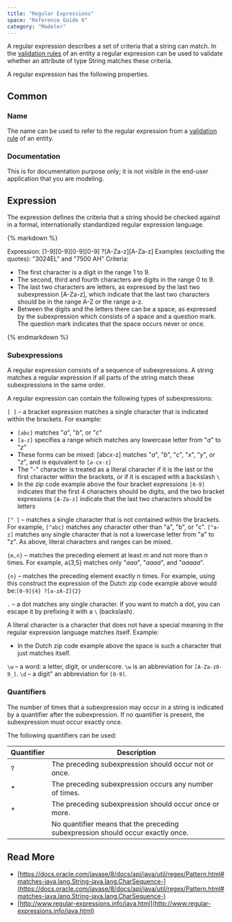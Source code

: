 ```yaml
---
title: "Regular Expressions"
space: "Reference Guide 6"
category: "Modeler"
---
```



A regular expression describes a set of criteria that a string can match. In the [validation rules](validation-rules) of an entity a regular expression can be used to validate whether an attribute of type String matches these criteria.

A regular expression has the following properties.

## Common

### Name

The name can be used to refer to the regular expression from a [validation rule](validation-rules) of an entity.

### Documentation

This is for documentation purpose only; it is not visible in the end-user application that you are modeling.

## Expression

The expression defines the criteria that a string should be checked against in a formal, internationally standardized regular expression language.

<div class="alert alert-info">{% markdown %}

Expression: [1-9][0-9][0-9][0-9] ?[A-Za-z][A-Za-z]
Examples (excluding the quotes): "3024EL" and "7500 AH"
Criteria:

*   The first character is a digit in the range 1 to 9.
*   The second, third and fourth characters are digits in the range 0 to 9.
*   The last two characters are letters, as expressed by the last two subexpression [A-Za-z], which indicate that the last two characters should be in the range A-Z or the range a-z.
*   Between the digits and the letters there can be a space, as expressed by the subexpression which consists of a space and a question mark. The question mark indicates that the space occurs never or once.

{% endmarkdown %}</div>

### Subexpressions

A regular expression consists of a sequence of subexpressions. A string matches a regular expression if all parts of the string match these subexpressions in the same order.

A regular expression can contain the following types of subexpressions:

`[ ]` – a bracket expression matches a single character that is indicated within the brackets.
For example:

* `[abc]` matches "_a_", "_b_", or "_c_"
* `[a-z]` specifies a range which matches any lowercase letter from "_a_" to "_z_"
* These forms can be mixed: [abcx-z] matches "_a_", "_b_", "_c_", "_x_", "_y_", or "_z_", and is equivalent to `[a-cx-z]`
* The "-" character is treated as a literal character if it is the last or the first character within the brackets, or if it is escaped with a backslash `\`
* In the zip code example above the four bracket expressions `[0-9]` indicates that the first 4 characters should be digits, and the two bracket expressions `[A-Za-z]` indicate that the last two characters should be letters

`[^ ]` – matches a single character that is not contained within the brackets. For example, `[^abc]` matches any character other than "a", "b", or "c". `[^a-z]` matches any single character that is not a lowercase letter from "a" to "z". As above, literal characters and ranges can be mixed.

`{m,n}` – matches the preceding element at least _m_ and not more than _n_ times.
For example, a{3,5} matches only "_aaa_", "_aaaa_", and "_aaaaa_".

`{n}` – matches the preceding element exactly n times. For example, using this construct the expression of the Dutch zip code example above would be:`[0-9]{4} ?[a-zA-Z]{2}`

`.` – a dot matches any single character. If you want to match a dot, you can escape it by prefixing it with a `\` (backslash).

A literal character is a character that does not have a special meaning in the regular expression language matches itself. Example:

* In the Dutch zip code example above the space is such a character that just matches itself.

`\w` – a word: a letter, digit, or underscore. `\w` is an abbreviation for `[A-Za-z0-9_]`.
`\d` – a digit" an abbreviation for `[0-9]`.

### Quantifiers

The number of times that a subexpression may occur in a string is indicated by a quantifier after the subexpression. If no quantifier is present, the subexpression must occur exactly once.

The following quantifiers can be used:

| Quantifier | Description  |
| --- | --- |
| ? | The preceding subexpression should occur not or once. |
| * | The preceding subexpression occurs any number of times. |
| + | The preceding subexpression should occur once or more. |
|   | No quantifier means that the preceding subexpression should occur exactly once. |

## **Read More**

* [https://docs.oracle.com/javase/8/docs/api/java/util/regex/Pattern.html#matches-java.lang.String-java.lang.CharSequence-](https://docs.oracle.com/javase/8/docs/api/java/util/regex/Pattern.html#matches-java.lang.String-java.lang.CharSequence-)
* [http://www.regular-expressions.info/java.html](http://www.regular-expressions.info/java.html)
